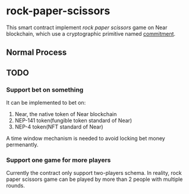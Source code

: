 # rock-paper-scissors
This smart contract implement *rock paper scissors* game on Near blockchain, which use a cryptographic primitive named [commitment](https://en.wikipedia.org/wiki/Commitment_scheme).

## Normal Process


## TODO
### Support bet on something
It can be implemented to bet on:
1. Near, the native token of Near blockchain
2. NEP-141 token(fungible token standard of Near)
3. NEP-4 token(NFT standard of Near)

A time window mechanism is needed to avoid locking bet money permenantly.

### Support one game for more players
Currently the contract only support two-players schema. In reality, rock paper scissors game can be played by more than 2 people with multiple rounds.
